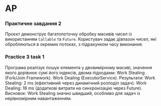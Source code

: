 # AP 
### Практичне завдання 2
Проєкт демонструє багатопоточну обробку масивів чисел із використанням `Callable` та `Future`. Користувач задає діапазон чисел, які обробляються в окремих потоках, з підрахунком часу виконання.

### Practice 3 task 1
Програма реалізує пошук елемента у двовимірному масиві, значення якого дорівнює сумі його індексів, двома підходами:
Work Stealing (Fork/Join Framework).
Work Dealing (ExecutorService).
Результати:
Work Stealing: 2 ms (ефективний через динамічний розподіл задач).
Work Dealing: 18 ms (додаткові витрати на синхронізацію через Future).
Висновок:
Work Stealing значно швидший, особливо для задач із нерівномірним навантаженням.







 
 
